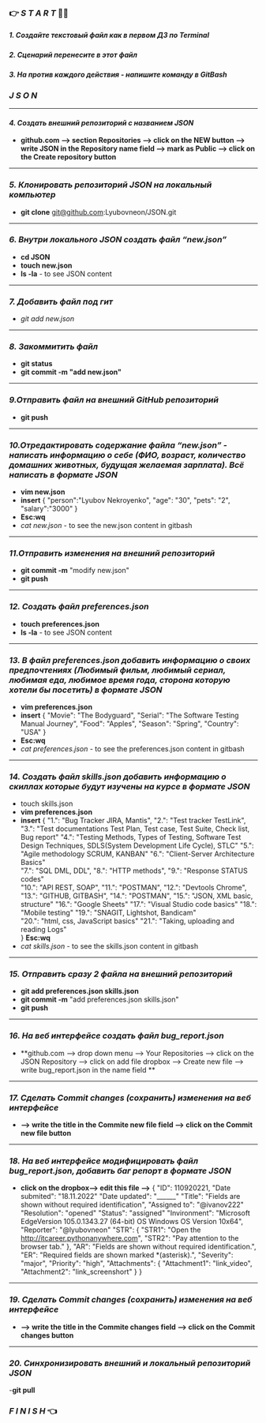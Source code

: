### 👉 *S T A R T* 💙💛
##### *1. Создайте текстовый файл как в первом ДЗ по Terminal*
##### *2. Сценарий перенесите в этот файл*
##### *3. На против каждого действия - напишите команду в GitBash*
### *J S O N*
***
#### *4. Создать внешний репозиторий c названием JSON*
- **github.com --> section Repositories --> click on the NEW button --> write JSON in the Repository name field --> mark as Public --> click on the Create repository button**
***
### *5. Клонировать репозиторий JSON на локальный компьютер*
- **git clone** git@github.com:Lyubovneon/JSON.git
***
### *6. Внутри локального JSON создать файл “new.json”*
- **cd JSON**
- **touch new.json**
- **ls -la**  -  to see JSON content 
***
### *7. Добавить файл под гит*
- *git add new.json*
***
### *8. Закоммитить файл*
- **git status**
- **git commit -m "add new.json"**
***
### *9.Отправить файл на внешний GitHub репозиторий*
- **git push**
***
### *10.Отредактировать содержание файла “new.json” - написать информацию о себе (ФИО, возраст, количество домашних животных, будущая желаемая зарплата). Всё написать в формате JSON*
- **vim new.json**
- **insert**
 {
    "person":"Lyubov Nekroyenko",
	"age": "30",
	"pets": "2",
	"salary":"3000"
    }
- **Esc:wq**
- *cat new.json*  - to see the new.json content in gitbash
***
### *11.Отправить изменения на внешний репозиторий*
- **git commit -m** "modify new.json"
- **git push**
***
### *12. Создать файл preferences.json*
- **touch preferences.json**
- **ls -la**  -  to see JSON content
***
### *13. В файл preferences.json добавить информацию о своих предпочтениях (Любимый фильм, любимый сериал, любимая еда, любимое время года, сторона которую хотели бы посетить) в формате JSON*
- **vim preferences.json**
- **insert**
{
 "Movie": "The Bodyguard",
 "Serial": "The Software Testing Manual Journey",
 "Food": "Apples",
 "Season": "Spring",
 "Country": "USA"
}
- **Esc:wq**
- *cat preferences.json*  - to see the preferences.json content in gitbash
***
### *14.  Создать файл skills.json добавить информацию о скиллах которые будут изучены на курсе в формате JSON*
- touch skills.json
- **vim preferences.json**
- **insert**
{
 "1.": "Bug Tracker JIRA, Mantis",
 "2.": "Test tracker TestLink",
 "3.": "Test documentations Test Plan, Test case, Test Suite, Check list, Bug report"
 "4.": "Testing Methods, Types of Testing, Software Test Design Techniques, SDLS(System Development Life Cycle), STLC"
 "5.": "Agile methodology SCRUM, KANBAN"
 "6.": "Client-Server Architecture Basics"	
 "7.": "SQL DML, DDL",
 "8.": "HTTP methods",
 "9.": "Response STATUS codes"	
 "10.": "API REST, SOAP",
 "11.":	"POSTMAN",
 "12.": "Devtools Chrome",
 "13.": "GITHUB, GITBASH", 
 "14.": "POSTMAN",
 "15.": "JSON, XML basic, structure"
 "16.": "Google Sheets"
 "17.": "Visual Studio code basics"
 "18.": "Mobile testing"
 "19.": "SNAGIT, Lightshot, Bandicam"	
 "20.": "html, css, JavaScript basics"
 "21.": "Taking, uploading and reading Logs"	
}
**Esc:wq**
- *cat skills.json*  - to see the skills.json content in gitbash
***
### *15. Отправить сразу 2 файла на внешний репозиторий*
- **git add preferences.json skills.json**
- **git commit -m** "add preferences.json skills.json"
- **git push**
***
### *16. На веб интерфейсе создать файл bug_report.json*
- **github.com --> drop down menu --> Your Repositories --> click on the JSON Repository --> click on add file dropbox --> Create new file --> write bug_report.json in the name field **
***
### *17. Сделать Commit changes (сохранить) изменения на веб интерфейсе*
- **--> write the title in the Commite new file field --> click on the Commit new file button**
***
### *18. На веб интерфейсе модифицировать файл bug_report.json, добавить баг репорт в формате JSON*
- **click on the dropbox--> edit this file -->**
{
 "ID": 110920221,
 "Date submited": "18.11.2022"
 "Date updated": "______"
 "Title": "Fields are shown without required identification",
 "Assigned to": "@ivanov222"
 "Resolution": "opened"
 "Status": "assigned" 
 "Invironment": "Microsoft EdgeVersion 105.0.1343.27 (64-bit) OS Windows OS Version 10x64",
 "Reporter": "@lyubovneon"
 "STR": {
    "STR1": "Open the http://itcareer.pythonanywhere.com",
    "STR2": "Pay attention to the browser tab."
         },
  "AR": "Fields are shown without required identification.",
  "ER": "Required fields are shown marked *(asterisk).",
  "Severity": "major",
  "Priority": "high",
  "Attachments": {
    "Attachment1": "link_video",
    "Attachment2": "link_screenshort"
                  }
}
***
### *19. Сделать Commit changes (сохранить) изменения на веб интерфейсе*
- **--> write the title in the Commite changes field --> click on the Commit changes button**
***
### *20. Синхронизировать внешний и локальный репозиторий JSON*
-**git pull**
###  *F I N I S H* 👈








